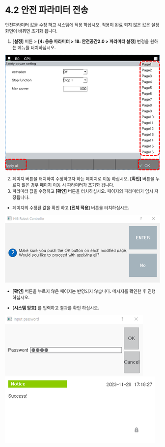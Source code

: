 ﻿# 4.2 안전 파라미터 전송

안전파라미터 값을 수정 하고 시스템에 적용 하십시오. 적용이 왼료 되지 않은 값은 설정 화면이 바뀌면 초기화 됩니다.

1. **\[설정]** 버튼 > **\[4: 응용 파라미터 > 18: 안전공간2.0 > 파라미터 설정]** 변경을 원하는 메뉴를 터치하십시오.

![](../_assets/4/4-1-5-1.png)

2. 페이지 버튼을 터치하여 수정하고자 하는 페이지로 이동 하십시오. **\[확인]** 버튼을 누르지 않은 경우 페이지 이동 시 파라미터가 초기화 됩니다.
3. 파라미터 값을 수정하고 **\[확인]** 버튼을 터치하십시오. 페이지의 파라미터가 임시 저장됩니다.

* 페이지의 수정된 값을 확인 하고 **\[전체 적용]** 버튼을 터치하십시오. 

![](../_assets/4/4-1-5-2.png)

* **\[확인]** 버튼을 누르지 않은 페이지는 반영되지 않습니다. 메시지를 확인한 후 진행 하십시오.

* **\[시스템 암호]** 를 입력하고 결과를 확인 하십시오.

![](../_assets/4/4-1-5-3.png) ![](../_assets/4/4-1-5-4.png)